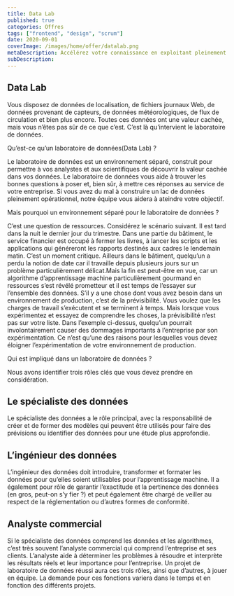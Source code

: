 ```yaml
---
title: Data Lab
published: true
categories: Offres
tags: ["frontend", "design", "scrum"]
date: 2020-09-01
coverImage: /images/home/offer/datalab.png
metaDescription: Accélérez votre connaissance en exploitant pleinement le potentiel de vos données.
subDescription:
---
```

 
## Data Lab

Vous disposez de données de localisation, de fichiers journaux Web, de données provenant de capteurs, de données météorologiques, de flux de circulation et bien plus encore. Toutes ces données ont une valeur cachée, mais vous n’êtes pas sûr de ce que c’est. C’est là qu’intervient le laboratoire de données.

Qu’est-ce qu’un laboratoire de données(Data Lab) ?

Le laboratoire de données est un environnement séparé, construit pour permettre à vos analystes et aux scientifiques de découvrir la valeur cachée dans vos données. Le laboratoire de données vous aide à trouver les bonnes questions à poser et, bien sûr, à mettre ces réponses au service de votre entreprise. Si vous avez du mal à construire un lac de données pleinement opérationnel, notre équipe vous aidera à ateindre votre objectif.

Mais pourquoi un environnement séparé pour le laboratoire de données ?

C’est une question de ressources. Considérez le scénario suivant. Il est tard dans la nuit le dernier jour du trimestre. Dans une partie du bâtiment, le service financier est occupé à fermer les livres, à lancer les scripts et les applications qui généreront les rapports destinés aux cadres le lendemain matin. C’est un moment critique. Ailleurs dans le bâtiment, quelqu’un a perdu la notion de date car il travaille depuis plusieurs jours sur un problème particulièrement délicat.Mais la fin est peut-être en vue, car un algorithme d’apprentissage machine particulièrement gourmand en ressources s’est révélé prometteur et il est temps de l’essayer sur l’ensemble des données. S’il y a une chose dont vous avez besoin dans un environnement de production, c’est de la prévisibilité. Vous voulez que les charges de travail s’exécutent et se terminent à temps. Mais lorsque vous expérimentez et essayez de comprendre les choses, la prévisibilité n’est pas sur votre liste. Dans l’exemple ci-dessus, quelqu’un pourrait involontairement causer des dommages importants à l’entreprise par son expérimentation. Ce n’est qu’une des raisons pour lesquelles vous devez éloigner l’expérimentation de votre environnement de production.

Qui est impliqué dans un laboratoire de données ?

Nous avons identifier trois rôles clés que vous devez prendre en considération.

## Le spécialiste des données

Le spécialiste des données a le rôle principal, avec la responsabilité de créer et de former des modèles qui peuvent être utilisés pour faire des prévisions ou identifier des données pour une étude plus approfondie.

## L’ingénieur des données

L’ingénieur des données doit introduire, transformer et formater les données pour qu’elles soient utilisables pour l’apprentissage machine. Il a également pour rôle de garantir l’exactitude et la pertinence des données (en gros, peut-on s’y fier ?) et peut également être chargé de veiller au respect de la réglementation ou d’autres formes de conformité.

## Analyste commercial

Si le spécialiste des données comprend les données et les algorithmes, c’est très souvent l’analyste commercial qui comprend l’entreprise et ses clients. L’analyste aide à déterminer les problèmes à résoudre et interprète les résultats réels et leur importance pour l’entreprise. Un projet de laboratoire de données réussi aura ces trois rôles, ainsi que d’autres, à jouer en équipe. La demande pour ces fonctions variera dans le temps et en fonction des différents projets.
